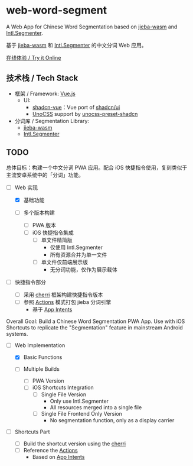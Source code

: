 # web-word-segment

A Web App for Chinese Word Segmentation based on [jieba-wasm](https://github.com/fengkx/jieba-wasm) and [Intl.Segmenter](https://developer.mozilla.org/docs/Web/JavaScript/Reference/Global_Objects/Intl/Segmenter).

基于 [jieba-wasm](https://github.com/fengkx/jieba-wasm) 和 [Intl.Segmenter](https://developer.mozilla.org/docs/Web/JavaScript/Reference/Global_Objects/Intl/Segmenter) 的中文分词 Web 应用。

[在线体验 / Try it Online](https://seg.maxchang.me/)

## 技术栈 / Tech Stack

- 框架 / Framework: [Vue.js](https://vuejs.org/)
    - UI:
        - [shadcn-vue](https://github.com/unovue/shadcn-vue)：Vue port of [shadcn/ui](https://github.com/shadcn-ui/ui)
        - [UnoCSS](https://unocss.dev/) support by [unocss-preset-shadcn](https://github.com/hyoban/unocss-preset-shadcn)
- 分词库 / Segmentation Library:
    - [jieba-wasm](https://github.com/fengkx/jieba-wasm)
    - [Intl.Segmenter](https://developer.mozilla.org/docs/Web/JavaScript/Reference/Global_Objects/Intl/Segmenter)

## TODO

总体目标：构建一个中文分词 PWA 应用。配合 iOS 快捷指令使用，复刻类似于主流安卓系统中的「分词」功能。

- [ ] Web 实现

    - [x] 基础功能
    - [ ] 多个版本构建

        - [ ] PWA 版本
        - [ ] iOS 快捷指令集成
            - [ ] 单文件精简版
                - 仅使用 Intl.Segmenter
                - 所有资源合并为单一文件
            - [ ] 单文件仅前端展示版
                - 无分词功能，仅作为展示载体

- [ ] 快捷指令部分

    - [ ] 采用 [cherri](https://github.com/electrikmilk/cherri) 框架构建快捷指令版本
    - [ ] 参照 [Actions](https://github.com/sindresorhus/Actions) 模式打包 jieba 分词引擎
        - 基于 [App Intents](https://developer.apple.com/documentation/appintents)

Overall Goal: Build a Chinese Word Segmentation PWA App. Use with iOS Shortcuts to replicate the "Segmentation" feature in mainstream Android systems.

- [ ] Web Implementation

    - [x] Basic Functions
    - [ ] Multiple Builds

        - [ ] PWA Version
        - [ ] iOS Shortcuts Integration
            - [ ] Single File Version
                - Only use Intl.Segmenter
                - All resources merged into a single file
            - [ ] Single File Frontend Only Version
                - No segmentation function, only as a display carrier

- [ ] Shortcuts Part
    - [ ] Build the shortcut version using the [cherri](https://github.com/electrikmilk/cherri)
    - [ ] Reference the [Actions](https://github.com/sindresorhus/Actions)
        - Based on [App Intents](https://developer.apple.com/documentation/appintents)
